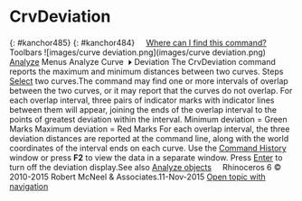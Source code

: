 ---
---


# CrvDeviation
{: #kanchor485}
{: #kanchor484}
 [![images/transparent.gif](images/transparent.gif)Where can I find this command?](javascript:void(0);) Toolbars
![images/curve deviation.png](images/curve deviation.png) [Analyze](analyze-toolbar.html) 
Menus
Analyze
Curve![images/menuarrow.gif](images/menuarrow.gif)
Deviation
The CrvDeviation command reports the maximum and minimum distances between two curves.
Steps
 [Select](select-objects.html) two curves.The command may find one or more intervals of overlap between the two curves, or it may report that the curves do not overlap.
For each overlap interval, three pairs of indicator marks with indicator lines between them will appear, joining the ends of the overlap interval to the points of greatest deviation within the interval.
Minimum deviation = Green Marks
Maximum deviation = Red Marks
For each overlap interval, the three deviation distances are reported at the command line, along with the world coordinates of the interval ends on each curve.
Use the [Command History](rhino-window.html#appwindow-commandhistory) window or press **F2** to view the data in a separate window.
Press [Enter](enter-key.html) to turn off the deviation display.See also
 [Analyze objects](sak-analysis.html) 
&#160;
&#160;
Rhinoceros 6 © 2010-2015 Robert McNeel &amp; Associates.11-Nov-2015
 [Open topic with navigation](crvdeviation.html) 

